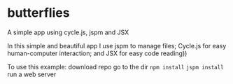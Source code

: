 # butterflies
A simple app using cycle.js, jspm and JSX

In this simple and beautiful app I use jspm to manage files; Cycle.js for easy human-computer interaction; and JSX for easy code reading))

To use this example:
download repo
go to the dir
`npm install`
`jspm install`
run a web server 
